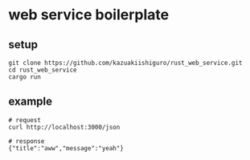 # web service boilerplate

## setup

```terminal
git clone https://github.com/kazuakiishiguro/rust_web_service.git
cd rust_web_service
cargo run
```

## example

```terminal
# request
curl http://localhost:3000/json

# response
{"title":"aww","message":"yeah"}
```